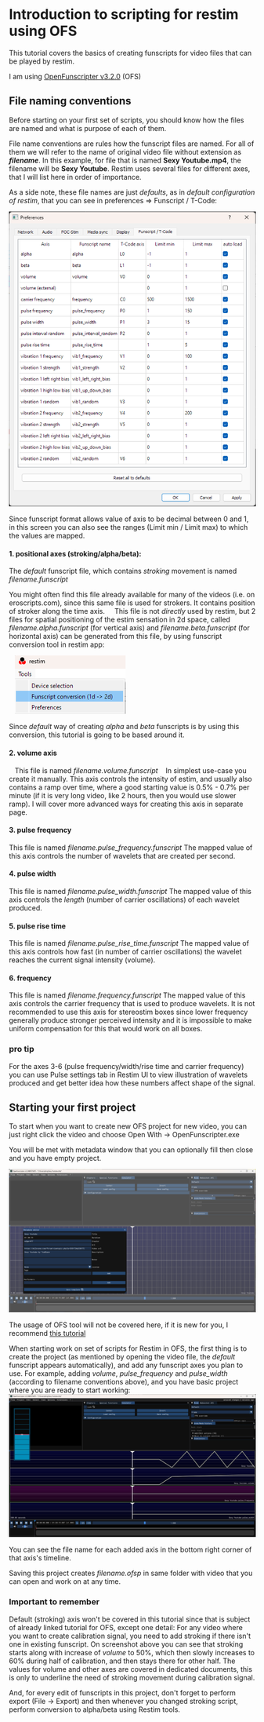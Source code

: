 # Introduction to scripting for restim using OFS

  

This tutorial covers the basics of creating funscripts for video files that can be played by restim.

I am using [OpenFunscripter v3.2.0](https://github.com/OpenFunscripter/OFS/releases/tag/v3.2.0) (OFS)

  
## File naming conventions

Before starting on your first set of scripts, you should know how the files are named and what is purpose of each of them.

File name conventions are rules how the funscript files are named. For all of them we will refer to the name of original video file without extension as ***filename***. In this example, for file that is named **Sexy Youtube.mp4**, the filename will be **Sexy Youtube**. Restim uses several files for different axes, that I will list here in order of importance.

  

As a side note, these file names are just *defaults*, as in *default configuration of restim*, that you can see in preferences => Funscript / T-Code:

![restim_preferences_funscript_tcode.png](restim_preferences_funscript_tcode.png)

Since funscript format allows value of axis to be decimal between 0 and 1, in this screen you can also see the ranges (Limit min / Limit max) to which the values are mapped.
  

#### 1. **positional axes (stroking/alpha/beta)**:

   The *default* funscript file, which contains *stroking* movement is named *filename.funscript*

   You might often find this file already available for many of the videos (i.e. on eroscripts.com), since this same file is used for strokers. It contains position of stroker along the time axis.     This file is not *directly* used by restim, but 2 files for spatial positioning of the estim sensation in 2d space, called *filename.alpha.funscript* (for vertical axis) and *filename.beta.funscript* (for horizontal axis) can be generated from this file, by using funscript conversion tool in restim app:

   ![restim_funscript_conversion_tool.png](restim_funscript_conversion_tool.png)

   Since *default* way of creating *alpha* and *beta* funscripts is by using this conversion, this tutorial is going to be based around it.

  

#### 2. **volume axis**
   
   This file is named *filename.volume.funscript*
   In simplest use-case you create it manually. This axis controls the intensity of estim, and usually also contains a ramp over time, where a good starting value is 0.5% - 0.7% per minute (if it is very long video, like 2 hours, then you would use slower ramp). I will cover more advanced ways for creating this axis in separate page.

#### 3. **pulse frequency**   
   
   This file is named *filename.pulse_frequency.funscript*
   The mapped value of this axis controls the number of wavelets that are created per second.

#### 4. **pulse width**   
   
   This file is named *filename.pulse_width.funscript*
   The mapped value of this axis controls the *length* (number of carrier oscillations) of each wavelet produced.
   
#### 5. **pulse rise time**
   
   This file is named *filename.pulse_rise_time.funscript*
   The mapped value of this axis controls how fast (in number of carrier oscillations) the wavelet reaches the current signal intensity (volume).

#### 6. **frequency**
   
   This file is named *filename.frequency.funscript*
   The mapped value of this axis controls the carrier frequency that is used to produce wavelets. It is not recommended to use this axis for stereostim boxes since lower frequency generally produce stronger perceived intensity and it is impossible to make uniform compensation for this that would work on all boxes.

### pro tip
For the axes 3-6 (pulse frequency/width/rise time and carrier frequency) you can use Pulse settings tab in Restim UI to view illustration of wavelets produced and get better idea how these numbers affect shape of the signal.



## Starting your first project

To start when you want to create new OFS project for new video, you can just right click the video and choose Open With -> OpenFunscripter.exe
  

You will be met with metadata window that you can optionally fill then close and you have empty project. 

![ofs](ofs_01.png)

The usage of OFS tool will not be covered here, if it is new for you, I recommend [this tutorial](https://discuss.eroscripts.com/t/how-to-script-in-openfunscripter-video-tutorial/16637/1)


When starting work on set of scripts for Restim in OFS, the first thing is to create the project (as mentioned by opening the video file, the *default* funscript appears automatically), and add any funscript axes you plan to use.
For example, adding *volume*, *pulse_frequency* and *pulse_width* (according to filename conventions above), and you have basic project where you are ready to start working:
![ofs_project_created.png](ofs_project_created.png)

You can see the file name for each added axis in the bottom right corner of that axis's timeline.

Saving this project creates *filename.ofsp* in same folder with video that you can open and work on at any time.

### Important to remember
Default (stroking) axis won't be covered in this tutorial since that is subject of already linked tutorial for OFS, except one detail:
For any video where you want to create calibration signal, you need to add stroking if there isn't one in existing funscript. On screenshot above you can see that stroking starts along with increase of *volume* to 50%, which then slowly increases to 60% during half of calibration, and then stays there for other half.
The values for volume and other axes are covered in dedicated documents, this is only to underline the need of stroking movement during calibration signal.

And, for every edit of funscripts in this project, don't forget to perform export (File -> Export) and then whenever you changed stroking script, perform conversion to alpha/beta using Restim tools.
